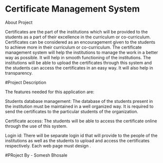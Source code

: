 # Certificate Management System

About Project

Certificates are the part of the institutions which will be provided to the students as a part of their excellence in the curriculum or co-curriculum.  Certificates can be considered as an encouragement given to the students to achieve more in their curriculum or co-curriculum. The certificate management system will help the institutions to manage the work in a better way as possible. It will help in smooth functioning of the institutions. The institutions will be able to upload the certificates through this system and the students can access the certificates in an easy way. It will also help in transparency.

#Project Description

The features needed for this application are:

Students database management: The database of the students present in the institution must be maintained in a well organized way. It is required to send the certificates to the particular students of the organization.

Certificate access: The students will be able to access the certificate online through the use of this system.

Login id: There will be separate login id that will provide to the people of the institutions as well as the students to upload and access the certificates respectively.
Each web page must design .



#PRoject By -
Somesh Bhosale